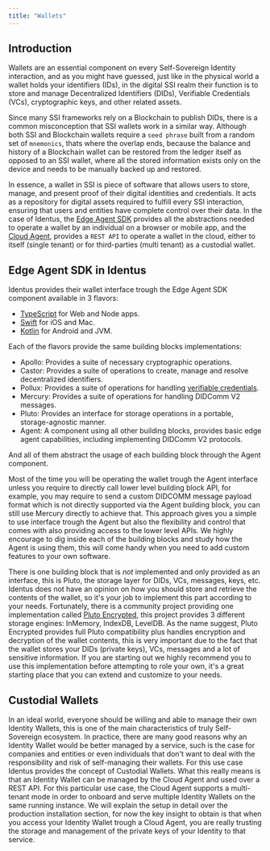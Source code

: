 ```yaml
---
title: "Wallets"
---
```

## Introduction

Wallets are an essential component on every Self-Sovereign Identity interaction, and as you might have guessed, just like in the physical world a wallet holds your identifiers (IDs), in the digital SSI realm their function is to store and manage Decentralized Identifiers (DIDs), Verifiable Credentials (VCs), cryptographic keys, and other related assets.

Since many SSI frameworks rely on a Blockchain to publish DIDs, there is a common misconception that SSI wallets work in a similar way. Although both SSI and Blockchain wallets require a `seed phrase` built from a random set of `mnemonics`, thats where the overlap ends, because the balance and history of a Blockchain wallet can be restored from the ledger itself as opposed to an SSI wallet, where all the stored information exists only on the device and needs to be manually backed up and restored.

In essence, a wallet in SSI is piece of software that allows users to store, manage, and present proof of their digital identities and credentials. It acts as a repository for digital assets required to fulfill every SSI interaction, ensuring that users and entities have complete control over their data. In the case of Identus, the [Edge Agent SDK](https://github.com/hyperledger/identus-edge-agent-sdk-ts) provides all the abstractions needed to operate a wallet by an individual on a browser or mobile app, and the [Cloud Agent](https://github.com/hyperledger/identus-cloud-agent), provides a `REST API` to operate a wallet in the cloud, either to itself (single tenant) or for third-parties (multi tenant) as a custodial wallet.

## Edge Agent SDK in Identus

Identus provides their wallet interface trough the Edge Agent SDK component available in 3 flavors:

- [TypeScript](https://github.com/hyperledger/identus-edge-agent-sdk-ts) for Web and Node apps.
- [Swift](https://github.com/hyperledger/identus-edge-agent-sdk-swift) for iOS and Mac.
- [Kotlin](https://github.com/hyperledger/identus-edge-agent-sdk-kmp) for Android and JVM.

Each of the flavors provide the same building blocks implementations:

- Apollo: Provides a suite of necessary cryptographic operations.
- Castor: Provides a suite of operations to create, manage and resolve decentralized identifiers.
- Pollux: Provides a suite of operations for handling [verifiable credentials](https://github.com/hyperledger/identus-docs/blob/master/documentation/docs/concepts/glossary.md#verifiable-credentials).
- Mercury: Provides a suite of operations for handling DIDComm V2 messages.
- Pluto: Provides an interface for storage operations in a portable, storage-agnostic manner.
- Agent: A component using all other building blocks, provides basic edge agent capabilities, including implementing DIDComm V2 protocols.

And all of them abstract the usage of each building block through the Agent component.

Most of the time you will be operating the wallet trough the Agent interface unless you require to directly call lower level building block API, for example, you may require to send a custom DIDCOMM message payload format which is not directly supported via the Agent building block, you can still use Mercury directly to achieve that. This approach gives you a simple to use interface trough the Agent but also the flexibility and control that comes with also providing access to the lower level APIs. We highly encourage to dig inside each of the building blocks and study how the Agent is using them, this will come handy when you need to add custom features to your own software.

There is one building block that is *not* implemented and only provided as an interface, this is Pluto, the storage layer for DIDs, VCs, messages, keys, etc. Identus does not have an opinion on how you should store and retrieve the contents of the wallet, so it's your job to implement this part according to your needs. Fortunately, there is a community project providing one implementation called [Pluto Encrypted](https://github.com/atala-community-projects/pluto-encrypted), this project provides 3 different storage engines: InMemory, IndexDB, LevelDB. As the name suggest, Pluto Encrypted provides full Pluto compatibility plus handles encryption and decryption of the wallet contents, this is very important due to the fact that the wallet stores your DIDs (private keys), VCs, messages and a lot of sensitive information. If you are starting out we highly recommend you to use this implementation before attempting to role your own, it's a great starting place that you can extend and customize to your needs.

## Custodial Wallets

In an ideal world, everyone should be willing and able to manage their own Identity Wallets, this is one of the main characteristics of truly Self-Sovereign ecosystem. In practice, there are many good reasons why an Identity Wallet would be better managed by a service, such is the case for companies and entities or even individuals that don't want to deal with the responsibility and risk of self-managing their wallets. For this use case Identus provides the concept of Custodial Wallets. What this really means is that an Identity Wallet can be managed by the Cloud Agent and used over a REST API. For this particular use case, the Cloud Agent supports a multi-tenant mode in order to onboard and serve multiple Identity Wallets on the same running instance. We will explain the setup in detail over the production installation section, for now the key insight to obtain is that when you access your Identity Wallet trough a Cloud Agent, you are really trusting the storage and management of the private keys of your Identity to that service.
